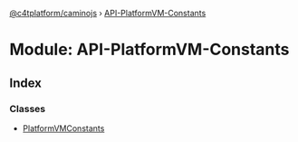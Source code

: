 [@c4tplatform/caminojs](../api.md) › [API-PlatformVM-Constants](api_platformvm_constants.md)

# Module: API-PlatformVM-Constants

## Index

### Classes

* [PlatformVMConstants](../classes/api_platformvm_constants.platformvmconstants.md)
